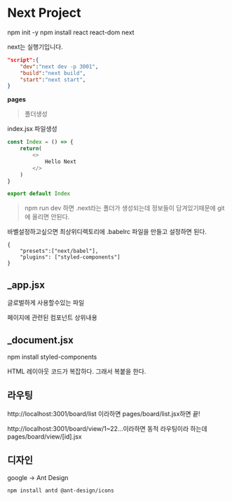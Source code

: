 # Next Project

npm init -y
npm install react react-dom next

next는 실행기입니다.

```json
"script":{
    "dev":"next dev -p 3001",
    "build":"next build",
    "start":"next start",
}
```

**pages**
> 폴더생성

index.jsx 파일생성

```javascript
const Index = () => {
    return(
        <>
            Hello Next
        </>
    )
}

export default Index
```

> npm run dev
하면 .next라는 폴더가 생성되는데 정보들이 담겨있기때문에 git에 올리면 안된다.


바벨설정하고싶으면 최상위디렉토리에 .babelrc 파일을 만들고 설정하면 된다.
```
{
    "presets":["next/babel"],
    "plugins": ["styled-components"]
}
```

## _app.jsx
글로벌하게 사용할수있는 파일

페이지에 관련된 컴포넌트 상위내용

## _document.jsx
npm install styled-components

HTML 레이아웃
코드가 복잡하다.
그래서 복붙을 한다.

## 라우팅
http://localhost:3001/board/list 이라하면 
pages/board/list.jsx하면 끝!

http://localhost:3001/board/view/1~22...이라하면 동적 라우팅이라 하는데
pages/board/view/[id].jsx

## 디자인

google -> Ant Design

```
npm install antd @ant-design/icons
```
